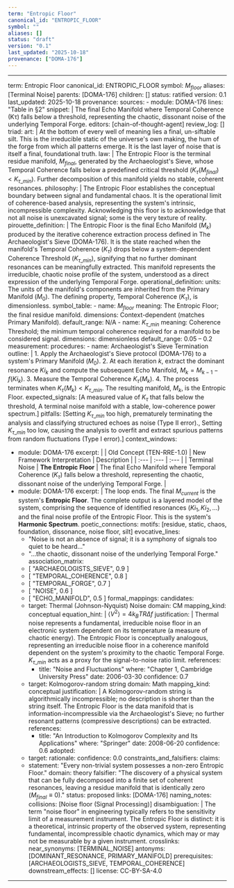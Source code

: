 ```yaml
---
term: "Entropic Floor"
canonical_id: "ENTROPIC_FLOOR"
symbol: ""
aliases: []
status: "draft"
version: "0.1"
last_updated: "2025-10-18"
provenance: ["DOMA-176"]
---
```


---
term: Entropic Floor
canonical_id: ENTROPIC_FLOOR
symbol: $M_{floor}$
aliases: [Terminal Noise]
parents: [DOMA-176]
children: []
status: ratified
version: 0.1
last_updated: 2025-10-18
provenance:
  sources:
    - module: DOMA-176
      lines: "Table in §2"
      snippet: |
        The final Echo Manifold where Temporal Coherence (Kτ) falls below a threshold, representing the chaotic, dissonant noise of the underlying Temporal Forge.
  editors: [chain-of-thought-agent]
  review_log: []
triad:
  art: |
    At the bottom of every well of meaning lies a final, un-siftable silt. This is the irreducible static of the universe's own making, the hum of the forge from which all patterns emerge. It is the last layer of noise that is itself a final, foundational truth.
  law: |
    The Entropic Floor is the terminal residue manifold, $M_{final}$, generated by the Archaeologist's Sieve, whose Temporal Coherence falls below a predefined critical threshold ($K_\tau(M_{final}) < K_{\tau\_min}$). Further decomposition of this manifold yields no stable, coherent resonances.
  philosophy: |
    The Entropic Floor establishes the conceptual boundary between signal and fundamental chaos. It is the operational limit of coherence-based analysis, representing the system's intrinsic, incompressible complexity. Acknowledging this floor is to acknowledge that not all noise is unexcavated signal; some is the very texture of reality.
pirouette_definition: |
  The Entropic Floor is the final Echo Manifold ($M_k$) produced by the iterative coherence extraction process defined in The Archaeologist's Sieve (DOMA-176). It is the state reached when the manifold's Temporal Coherence ($K_\tau$) drops below a system-dependent Coherence Threshold ($K_{\tau\_min}$), signifying that no further dominant resonances can be meaningfully extracted. This manifold represents the irreducible, chaotic noise profile of the system, understood as a direct expression of the underlying Temporal Forge.
operational_definition:
  units: The units of the manifold's components are inherited from the Primary Manifold ($M_0$). The defining property, Temporal Coherence ($K_\tau$), is dimensionless.
  symbol_table:
    - name: $M_{floor}$
      meaning: The Entropic Floor; the final residue manifold.
      dimensions: Context-dependent (matches Primary Manifold).
      default_range: N/A
    - name: $K_{\tau\_min}$
      meaning: Coherence Threshold; the minimum temporal coherence required for a manifold to be considered signal.
      dimensions: dimensionless
      default_range: 0.05 – 0.2
  measurement:
    procedures:
      - name: Archaeologist's Sieve Termination
        outline: |
          1. Apply the Archaeologist's Sieve protocol (DOMA-176) to a system's Primary Manifold ($M_0$).
          2. At each iteration $k$, extract the dominant resonance $Ki_k$ and compute the subsequent Echo Manifold, $M_k = M_{k-1} - f(Ki_k)$.
          3. Measure the Temporal Coherence $K_\tau(M_k)$.
          4. The process terminates when $K_\tau(M_k) < K_{\tau\_min}$. The resulting manifold, $M_k$, is the Entropic Floor.
        expected_signals: [A measured value of $K_\tau$ that falls below the threshold, A terminal noise manifold with a stable, low-coherence power spectrum.]
        pitfalls: [Setting $K_{\tau\_min}$ too high, prematurely terminating the analysis and classifying structured echoes as noise (Type II error)., Setting $K_{\tau\_min}$ too low, causing the analysis to overfit and extract spurious patterns from random fluctuations (Type I error).]
context_windows:
  - module: DOMA-176
    excerpt: |
      | Old Concept (TEN-RRE-1.0) | New Framework Interpretation | Description |
      | :--- | :--- | :--- |
      | Terminal Noise | **The Entropic Floor** | The final Echo Manifold where Temporal Coherence ($K_\tau$) falls below a threshold, representing the chaotic, dissonant noise of the underlying Temporal Forge. |
  - module: DOMA-176
    excerpt: |
      The loop ends. The final $M_{current}$ is the system's **Entropic Floor**. The complete output is a layered model of the system, comprising the sequence of identified resonances ($Ki_1, Ki_2, ...$) and the final noise profile of the Entropic Floor. This is the system's **Harmonic Spectrum**.
poetic_connections:
  motifs: [residue, static, chaos, foundation, dissonance, noise floor, silt]
  evocative_lines:
    - "Noise is not an absence of signal; it is a symphony of signals too quiet to be heard..."
    - "...the chaotic, dissonant noise of the underlying Temporal Forge."
  association_matrix:
    - [ "ARCHAEOLOGISTS_SIEVE", 0.9 ]
    - [ "TEMPORAL_COHERENCE", 0.8 ]
    - [ "TEMPORAL_FORGE", 0.7 ]
    - [ "NOISE", 0.6 ]
    - [ "ECHO_MANIFOLD", 0.5 ]
formal_mappings:
  candidates:
    - target: Thermal (Johnson-Nyquist) Noise
      domain: CM
      mapping_kind: conceptual
      equation_hint: |
        $\langle V^2 \rangle = 4 k_B T R \Delta f$
      justification: |
        Thermal noise represents a fundamental, irreducible noise floor in an electronic system dependent on its temperature (a measure of chaotic energy). The Entropic Floor is conceptually analogous, representing an irreducible noise floor in a coherence manifold dependent on the system's proximity to the chaotic Temporal Forge. $K_{\tau\_min}$ acts as a proxy for the signal-to-noise ratio limit.
      references:
        - title: "Noise and Fluctuations"
          where: "Chapter 1, Cambridge University Press"
          date: 2006-03-30
      confidence: 0.7
    - target: Kolmogorov-random string
      domain: Math
      mapping_kind: conceptual
      justification: |
        A Kolmogorov-random string is algorithmically incompressible; no description is shorter than the string itself. The Entropic Floor is the data manifold that is information-incompressible via the Archaeologist's Sieve; no further resonant patterns (compressive descriptions) can be extracted.
      references:
        - title: "An Introduction to Kolmogorov Complexity and Its Applications"
          where: "Springer"
          date: 2008-06-20
      confidence: 0.6
  adopted:
    - target:
      rationale:
      confidence: 0.0
constraints_and_falsifiers:
  claims:
    - statement: "Every non-trivial system possesses a non-zero Entropic Floor."
      domain: theory
      falsifier: "The discovery of a physical system that can be fully decomposed into a finite set of coherent resonances, leaving a residue manifold that is identically zero ($M_{final} \equiv 0$)."
      status: proposed
      links: [DOMA-176]
naming_notes:
  collisions: [Noise floor (Signal Processing)]
  disambiguation: |
    The term "noise floor" in engineering typically refers to the sensitivity limit of a measurement instrument. The Entropic Floor is distinct: it is a theoretical, intrinsic property of the observed system, representing fundamental, incompressible chaotic dynamics, which may or may not be measurable by a given instrument.
crosslinks:
  near_synonyms: [TERMINAL_NOISE]
  antonyms: [DOMINANT_RESONANCE, PRIMARY_MANIFOLD]
  prerequisites: [ARCHAEOLOGISTS_SIEVE, TEMPORAL_COHERENCE]
  downstream_effects: []
license: CC-BY-SA-4.0
---